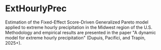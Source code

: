 # ExtHourlyPrec
Estimation of the Fixed-Effect Score-Driven Generalized Pareto model applied to extreme hourly precipitation in the Midwest region of the U.S.
Methodology and empirical results are presented in the paper "A dynamic model for extreme hourly precipitation" (Dupuis, Pacifici, and Trapin, 2025+).
